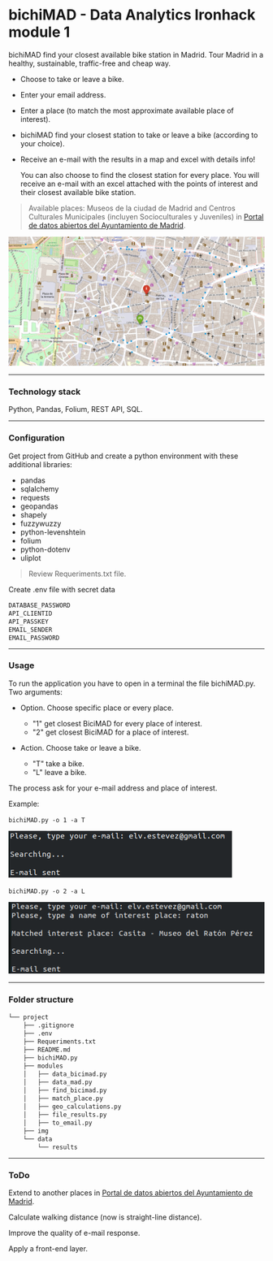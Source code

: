 # bichiMAD - Data Analytics Ironhack module 1

bichiMAD find your closest available bike station in Madrid. Tour Madrid in a healthy, sustainable, traffic-free and cheap way.

- Choose to take or leave a bike.
- Enter your email address.
- Enter a place (to match the most approximate available place of interest).
- bichiMAD find your closest station to take or leave a bike (according to your choice).
- Receive an e-mail with the results in a map and excel with details info!

    You can also choose to find the closest station for every place. You will receive an e-mail with an excel attached with the points of interest and their closest available bike station.
    
> Available places: Museos de la ciudad de Madrid and Centros Culturales Municipales (incluyen Socioculturales y Juveniles) in [Portal de datos abiertos del Ayuntamiento de Madrid](https://datos.madrid.es/nuevoMadrid/swagger-ui-master-2.2.10/dist/index.html?url=/egobfiles/api.datos.madrid.es.json#/).

![Map](./img/map_bichiMAD.png)

---

### **Technology stack**
Python, Pandas, Folium, REST API, SQL.

---

### **Configuration**
Get project from GitHub and create a python environment with these additional libraries:
- pandas
- sqlalchemy
- requests
- geopandas
- shapely
- fuzzywuzzy
- python-levenshtein
- folium
- python-dotenv
- uliplot

> Review Requeriments.txt file.

Create .env file with secret data

    DATABASE_PASSWORD
    API_CLIENTID
    API_PASSKEY
    EMAIL_SENDER
    EMAIL_PASSWORD

---

### **Usage**
To run the application you have to open in a terminal the file bichiMAD.py. Two arguments:

- Option. Choose specific place or every place.

    - "1" get closest BiciMAD for every place of interest. 
    - "2" get closest BiciMAD for a place of interest.

- Action. Choose take or leave a bike.
    - "T" take a bike. 
    - "L" leave a bike.

The process ask for your e-mail address and place of interest. 

Example:

`bichiMAD.py -o 1 -a T`

![Exe1](./img/bichiMAD_o1.png)

`bichiMAD.py -o 2 -a L`

![Exe2](./img/bichiMAD_o2.png)

---

### **Folder structure**

```
└── project
    ├── .gitignore
    ├── .env
    ├── Requeriments.txt
    ├── README.md
    ├── bichiMAD.py
    ├── modules
    │   ├── data_bicimad.py
    │   ├── data_mad.py
    │   ├── find_bicimad.py
    │   ├── match_place.py
    │   ├── geo_calculations.py
    │   ├── file_results.py
    │   ├── to_email.py
    ├── img
    └── data
        └── results    
```

---

### **ToDo**
Extend to another places in [Portal de datos abiertos del Ayuntamiento de Madrid](https://datos.madrid.es/nuevoMadrid/swagger-ui-master-2.2.10/dist/index.html?url=/egobfiles/api.datos.madrid.es.json#/).

Calculate walking distance (now is straight-line distance).

Improve the quality of e-mail response.

Apply a front-end layer.
